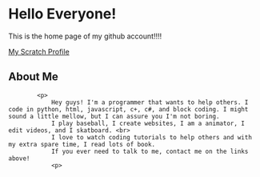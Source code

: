 <!DOCTYPE html>
<html>
<body>
  <title>LawBreaker29</title>
<h1>Hello Everyone!</h1>
<p>This is the home page of my github account!!!!</p>
<a href="https://scratch.mit.edu/users/law_breaker">My Scratch Profile</a>
</body>
</html>
<h2>About Me</h2>

            <p>
                Hey guys! I'm a programmer that wants to help others. I code in python, html, javascript, c+, c#, and block coding. I might sound a little mellow, but I can assure you I'm not boring.
                I play baseball, I create websites, I am a animator, I edit videos, and I skatboard. <br>
                I love to watch coding tutorials to help others and with my extra spare time, I read lots of book.
                If you ever need to talk to me, contact me on the links above!
                <p>
